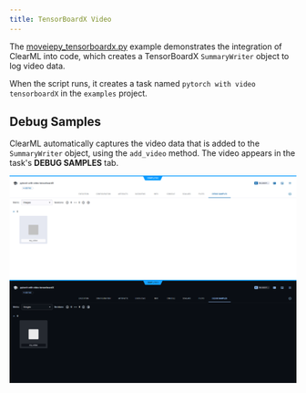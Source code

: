 ```yaml
---
title: TensorBoardX Video
---
```


The [moveiepy_tensorboardx.py](https://github.com/clearml/clearml/blob/master/examples/frameworks/tensorboardx/moviepy_tensorboardx.py)
example demonstrates the integration of ClearML into code, which creates a TensorBoardX `SummaryWriter` object to log 
video data. 

When the script runs, it creates a task named `pytorch with video tensorboardX` in 
the `examples` project. 

## Debug Samples

ClearML automatically captures the video data that is added to the `SummaryWriter` object, using the `add_video` method. 
The video appears in the task's **DEBUG SAMPLES** tab.

![Debug Samples](../../../img/examples_tensorboardx_debug.png#light-mode-only)
![Debug Samples](../../../img/examples_tensorboardx_debug_dark.png#dark-mode-only)

